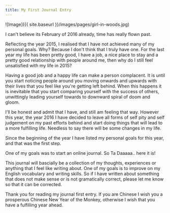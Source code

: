 ```yaml
---
title: My First Journal Entry
---
```


![Image]({{ site.baseurl }}/images/pages/girl-in-woods.jpg)


I can't believe its February of 2016 already, time has really flown past.

Reflecting the year 2015, I realised that I have not achieved many of my personal goals. Why? Because I don't think that I truly have one. For the last year my life has been pretty good, I have a job, a nice place to stay and a pretty good relationship with people around me, then why do I still feel unsatisfied with my life in 2015?

Having a good job and a happy life can make a person complacent. It is until you start noticing people around you moving onwards and upwards with their lives that you feel like you're getting left behind. When this happens it is inevitable that you start comparing yourself with the success of others, unwittingly leading yourself towards to downward spiral of doom and gloom.

I'll be honest and admit that I have, and still am feeling that way. However this year, the year 2016 I have decided to leave all forms of self pity and self judgement on my past efforts behind and start doing things that will lead to a more fulfilling life. Needless to say there will be some changes in my life.

Since the beginning of the year I have listed my personal goals for this year, and that was the first step.

One of my goals was to start an online journal. So Ta Daaaaa.. here it is!

This journal will bascially be a collection of my thoughts, experiences or anything that I feel like writing about. One of my goals is to improve on my English vocabulary and writing skills. So if I have written about something that does not make sense or is not gramatically correct, please let me know so that it can be corrected.

Thank you for reading my journal first entry. If you are Chinese I wish you a prosperous Chinese New Year of the Monkey, otherwise I wish that you have a fulfilling year ahead.





